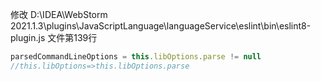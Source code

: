 修改
D:\IDEA\WebStorm 2021.1.3\plugins\JavaScriptLanguage\languageService\eslint\bin\eslint8-plugin.js
文件第139行
```javascript
parsedCommandLineOptions = this.libOptions.parse != null
//this.libOptions=>this.libOptions.parse
```